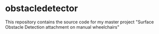 # obstacledetector
This repository contains the source code for my master project "Surface Obstacle Detection attachment on manual wheelchairs"
